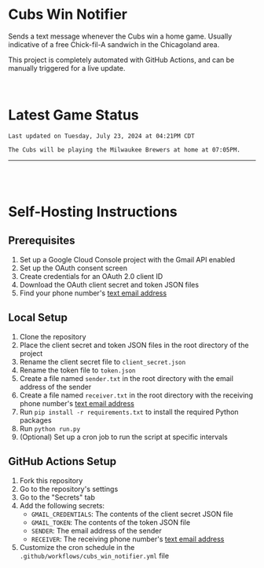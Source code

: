 # Cubs Win Notifier

Sends a text message whenever the Cubs win a home game. Usually indicative of a free Chick-fil-A sandwich in the Chicagoland area.

This project is completely automated with GitHub Actions, and can be manually triggered for a live update.

<br/>

# Latest Game Status

<!-- start-timestamp -->
`Last updated on Tuesday, July 23, 2024 at 04:21PM CDT`
<!-- end-timestamp -->

<!-- start-message -->
```
The Cubs will be playing the Milwaukee Brewers at home at 07:05PM.
```
<!-- end-message -->

---

<br/><br/>

# Self-Hosting Instructions

## Prerequisites

1. Set up a Google Cloud Console project with the Gmail API enabled
2. Set up the OAuth consent screen
3. Create credentials for an OAuth 2.0 client ID
4. Download the OAuth client secret and token JSON files
5. Find your phone number's [text email address](https://when2work.com/help/emp/find-text-address/)

## Local Setup

1. Clone the repository
2. Place the client secret and token JSON files in the root directory of the project
3. Rename the client secret file to `client_secret.json`
4. Rename the token file to `token.json`
5. Create a file named `sender.txt` in the root directory with the email address of the sender
6. Create a file named `receiver.txt` in the root directory with the receiving phone number's [text email address](https://when2work.com/help/emp/find-text-address/)
7. Run `pip install -r requirements.txt` to install the required Python packages
8. Run `python run.py`
9. (Optional) Set up a cron job to run the script at specific intervals

## GitHub Actions Setup

1. Fork this repository
2. Go to the repository's settings
3. Go to the "Secrets" tab
4. Add the following secrets:
   - `GMAIL_CREDENTIALS`: The contents of the client secret JSON file
   - `GMAIL_TOKEN`: The contents of the token JSON file
   - `SENDER`: The email address of the sender
   - `RECEIVER`: The receiving phone number's [text email address](https://when2work.com/help/emp/find-text-address/)
5. Customize the cron schedule in the `.github/workflows/cubs_win_notifier.yml` file
